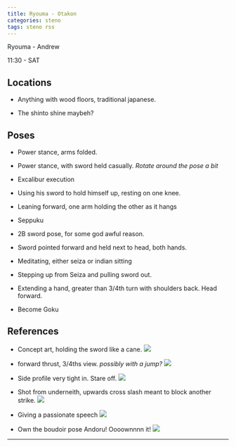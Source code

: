 ```yaml
---
title: Ryouma - Otakon
categories: steno
tags: steno rss
---
```


Ryouma - Andrew

11:30 - SAT

## Locations

- Anything with wood floors, traditional japanese.

- The shinto shine maybeh?

## Poses

* Power stance, arms folded.

* Power stance, with sword held casually. *Rotate around the pose a bit*

* Excalibur execution

* Using his sword to hold himself up, resting on one knee.

* Leaning forward, one arm holding the other as it hangs

* Seppuku

* 2B sword pose, for some god awful reason.

* Sword pointed forward and held next to head, both hands.

* Meditating, either seiza or indian sitting

* Stepping up from Seiza and pulling sword out.

* Extending a hand, greater than 3/4th turn with shoulders back. Head forward.

* Become Goku

## References

* Concept art, holding the sword like a cane. ![](http://i.imgur.com/clMwmWw.png)

* forward thrust, 3/4ths view. *possibly with a jump?* ![](http://i.imgur.com/jCWPs0b.jpg)

* Side profile very tight in. Stare off. ![](http://i.imgur.com/wrO12hN.png)

* Shot from underneith, upwards cross slash meant to block another strike. ![](http://i.imgur.com/cweeFVI.jpg)

* Giving a passionate speech ![](http://i.imgur.com/ue0Hn2e.png)

+ Own the boudoir pose Andoru! Oooownnnn it! ![](http://i.imgur.com/4sLrP4C.png)

---